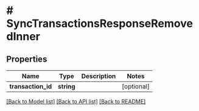# # SyncTransactionsResponseRemovedInner

## Properties

Name | Type | Description | Notes
------------ | ------------- | ------------- | -------------
**transaction_id** | **string** |  | [optional]

[[Back to Model list]](../../README.md#models) [[Back to API list]](../../README.md#endpoints) [[Back to README]](../../README.md)

